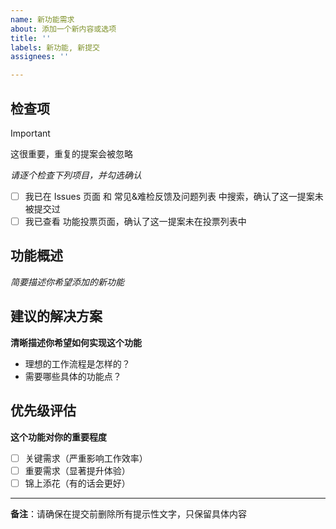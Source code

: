 ```yaml
---
name: 新功能需求
about: 添加一个新内容或选项
title: ''
labels: 新功能, 新提交
assignees: ''

---
```


## 检查项
> [!IMPORTANT]
> 这很重要，重复的提案会被忽略

*请逐个检查下列项目，并勾选确认*
- [ ] 我已在 Issues 页面 和 常见&难检反馈及问题列表 中搜索，确认了这一提案未被提交过
- [ ] 我已查看 功能投票页面，确认了这一提案未在投票列表中

## 功能概述
*简要描述你希望添加的新功能*

## 建议的解决方案
**清晰描述你希望如何实现这个功能**
- 理想的工作流程是怎样的？
- 需要哪些具体的功能点？

## 优先级评估
**这个功能对你的重要程度**
- [ ] 关键需求（严重影响工作效率）
- [ ] 重要需求（显著提升体验）
- [ ] 锦上添花（有的话会更好）

---
**备注**：请确保在提交前删除所有提示性文字，只保留具体内容
